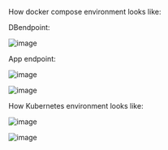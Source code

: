 How docker compose environment looks like:

DBendpoint:

![image](https://user-images.githubusercontent.com/6992008/165600593-167edad8-7756-4a52-b1fa-282c21842dde.png)

App endpoint:

![image](https://user-images.githubusercontent.com/6992008/165600677-5632b785-0d54-4cae-b97c-66877154edba.png)

![image](https://user-images.githubusercontent.com/6992008/165600732-9ac05e09-17db-4b7b-acb8-3c960fe3b7a5.png)


How Kubernetes environment looks like:

![image](https://user-images.githubusercontent.com/6992008/165841877-b8796a23-4f72-48a2-9292-3116e27a67e1.png)


![image](https://user-images.githubusercontent.com/6992008/165841959-bea663e5-4286-40c7-8c20-9e649db728eb.png)
